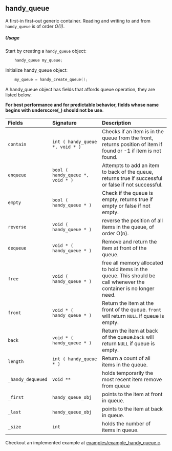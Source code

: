 ## handy_queue

A first-in first-out generic container. Reading and writing to and from `handy_queue` is of order *O(1)*.

##### Usage

Start by creating a `handy_queue` object:

```c
    handy_queue my_queue;
```

Initialize handy_queue object:

```c
    my_queue = handy_create_queue();
```

A handy_queue object has fields that affords queue operation, they are listed below.

**For best performance and for predictable behavior, fields whose name
begins with underscore(_) should not be use**.

| Fields            | Signature                             | Description                          |
|:------------------|:--------------------------------------|:------------------------------------|
| `contain`         | `int ( handy_queue *, void * )`       | Checks if an item is in the queue from the front, returns position of item if found or -1 if item is not found.|
| `enqueue`         | `bool ( handy_queue *, void * )`      | Attempts to add an item to back of the queue, returns true if successful or false if not successful.|
| `empty`           | `bool ( handy_queue * )`              | Check if the queue is empty, returns true if empty or false if not empty.
| `reverse`         | `void ( handy_queue * )`              | reverse the position of all items in the queue, of order O(n).
| `dequeue`         | `void * ( handy_queue * )`            | Remove and return the item at front of the queue. |
| `free`            | `void ( handy_queue * )`              | free all memory allocated to hold items in the queue. This should be call whenever the container is no longer need.
| `front`           | `void * ( handy_queue * )`            | Return the item at the front of the queue. `front` will return `NULL` if queue is empty.
| `back`            | `void * ( handy_queue * )`            | Return the item at back of the queue.`back` will return `NULL` if queue is empty.
| `length`          | `int ( handy_queue * )`               | Return a count of all items in the queue.
| `_handy_dequeued` | `void **`                             | holds temporarily the most recent item remove from queue
| `_first`          | `handy_queue_obj`                     | points to the item at front in queue.
| `_last`           | `handy_queue_obj`                     | points to the item at back in queue.
| `_size`           | `int`                                 | holds the number of items in queue.


Checkout an implemented example at [examples/example_handy_queue.c](../examples/example_handy_queue.c).